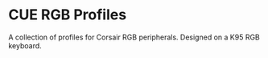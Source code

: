 # CUE RGB Profiles
A collection of profiles for Corsair RGB peripherals. Designed on a K95 RGB keyboard.
